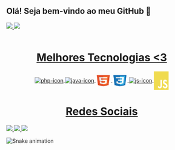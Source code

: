 ## Olá! Seja bem-vindo ao meu GitHub 👋

<div>
  <a href "https://github.com/LucasDCR2">
  <img height="180em" src="https://github-readme-stats.vercel.app/api?username=LucasDCR2&show_icons=true&theme=neon&count_private=true"/>
  <img height="180em" src="https://github-readme-stats.vercel.app/api/top-langs/?username=LucasDCR2&layout=compact&langs_count=16&theme=neon"/>
</div>

<div align="center" style="display: inline_block"><br>
  <h1 align="center">Melhores Tecnologias <3</h1>
  <img align="center" height="30" width="40" alt="php-icon" src="https://cdn.jsdelivr.net/gh/devicons/devicon/icons/php/php-original.svg" />
  <img align="center" height="50" width="40" alt="java-icon"src="https://cdn.jsdelivr.net/gh/devicons/devicon/icons/java/java-original.svg" />
  <img align="center" height="30" width="40" alt="html-icon" src="https://raw.githubusercontent.com/devicons/devicon/master/icons/html5/html5-original.svg">
  <img align="center" height="30" width="40" alt="css-icon" src="https://raw.githubusercontent.com/devicons/devicon/master/icons/css3/css3-original.svg">
  <img align="center" height="50" width="40" alt="js-icon" src="https://cdn.jsdelivr.net/gh/devicons/devicon/icons/androidstudio/androidstudio-original.svg" />
  <img align="center" height="50" width="40" alt="js-icon"  src="https://raw.githubusercontent.com/devicons/devicon/master/icons/javascript/javascript-plain.svg">
</div>

   <h1 align="center">Redes Sociais</h1>
    <a href = "mailto: work.luigi.fonseca@gmail.com">
      <img width="30" src="gmail.svg">
    </a>
    <a href = "https://www.linkedin.com/in/luigi-gottardello-fonseca-44651a205/">
      <img width="25" src="linkedin.svg">
    </a>
    <a href = "https://www.instagram.com">
      <img width="25" src="instagram.png">
    </a>
</div>

![Snake animation](https://github.com/LuigiGF/LuigiGF/blob/output/github-contribution-grid-snake.svg)


